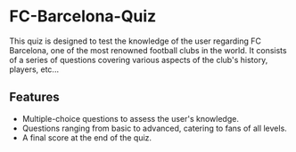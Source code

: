 # FC-Barcelona-Quiz
This quiz is designed to test the knowledge of the user regarding FC Barcelona, one of the most renowned football clubs in the world. It consists of a series of questions covering various aspects of the club's history, players, etc...
## Features
- Multiple-choice questions to assess the user's knowledge.
- Questions ranging from basic to advanced, catering to fans of all levels.
- A final score at the end of the quiz.
